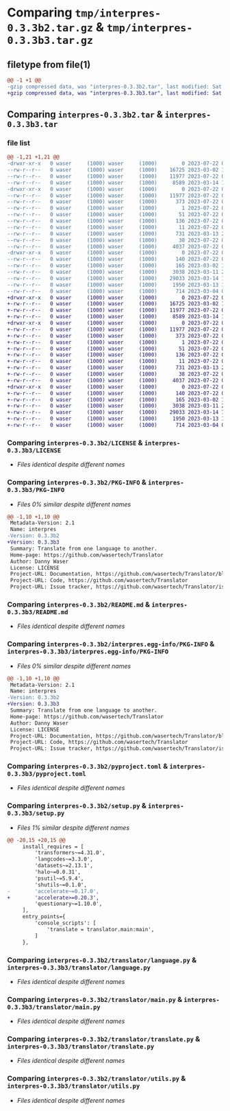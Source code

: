 # Comparing `tmp/interpres-0.3.3b2.tar.gz` & `tmp/interpres-0.3.3b3.tar.gz`

## filetype from file(1)

```diff
@@ -1 +1 @@
-gzip compressed data, was "interpres-0.3.3b2.tar", last modified: Sat Jul 22 00:41:46 2023, max compression
+gzip compressed data, was "interpres-0.3.3b3.tar", last modified: Sat Jul 22 00:47:11 2023, max compression
```

## Comparing `interpres-0.3.3b2.tar` & `interpres-0.3.3b3.tar`

### file list

```diff
@@ -1,21 +1,21 @@
-drwxr-xr-x   0 waser     (1000) waser     (1000)        0 2023-07-22 00:41:46.374499 interpres-0.3.3b2/
--rw-r--r--   0 waser     (1000) waser     (1000)    16725 2023-03-02 14:55:14.000000 interpres-0.3.3b2/LICENSE
--rw-r--r--   0 waser     (1000) waser     (1000)    11977 2023-07-22 00:41:46.374499 interpres-0.3.3b2/PKG-INFO
--rw-r--r--   0 waser     (1000) waser     (1000)     8589 2023-03-14 11:37:33.000000 interpres-0.3.3b2/README.md
-drwxr-xr-x   0 waser     (1000) waser     (1000)        0 2023-07-22 00:41:46.371165 interpres-0.3.3b2/interpres.egg-info/
--rw-r--r--   0 waser     (1000) waser     (1000)    11977 2023-07-22 00:41:46.000000 interpres-0.3.3b2/interpres.egg-info/PKG-INFO
--rw-r--r--   0 waser     (1000) waser     (1000)      373 2023-07-22 00:41:46.000000 interpres-0.3.3b2/interpres.egg-info/SOURCES.txt
--rw-r--r--   0 waser     (1000) waser     (1000)        1 2023-07-22 00:41:46.000000 interpres-0.3.3b2/interpres.egg-info/dependency_links.txt
--rw-r--r--   0 waser     (1000) waser     (1000)       51 2023-07-22 00:41:46.000000 interpres-0.3.3b2/interpres.egg-info/entry_points.txt
--rw-r--r--   0 waser     (1000) waser     (1000)      136 2023-07-22 00:41:46.000000 interpres-0.3.3b2/interpres.egg-info/requires.txt
--rw-r--r--   0 waser     (1000) waser     (1000)       11 2023-07-22 00:41:46.000000 interpres-0.3.3b2/interpres.egg-info/top_level.txt
--rw-r--r--   0 waser     (1000) waser     (1000)      731 2023-03-13 21:07:52.000000 interpres-0.3.3b2/pyproject.toml
--rw-r--r--   0 waser     (1000) waser     (1000)       38 2023-07-22 00:41:46.374499 interpres-0.3.3b2/setup.cfg
--rw-r--r--   0 waser     (1000) waser     (1000)     4037 2023-07-22 00:39:23.000000 interpres-0.3.3b2/setup.py
-drwxr-xr-x   0 waser     (1000) waser     (1000)        0 2023-07-22 00:41:46.374499 interpres-0.3.3b2/translator/
--rw-r--r--   0 waser     (1000) waser     (1000)      140 2023-07-22 00:39:36.000000 interpres-0.3.3b2/translator/__init__.py
--rw-r--r--   0 waser     (1000) waser     (1000)      165 2023-03-02 14:55:14.000000 interpres-0.3.3b2/translator/__main__.py
--rw-r--r--   0 waser     (1000) waser     (1000)     3038 2023-03-11 23:51:51.000000 interpres-0.3.3b2/translator/language.py
--rw-r--r--   0 waser     (1000) waser     (1000)    29033 2023-03-14 11:40:43.000000 interpres-0.3.3b2/translator/main.py
--rw-r--r--   0 waser     (1000) waser     (1000)     1950 2023-03-13 15:42:00.000000 interpres-0.3.3b2/translator/translate.py
--rw-r--r--   0 waser     (1000) waser     (1000)      714 2023-03-04 01:47:57.000000 interpres-0.3.3b2/translator/utils.py
+drwxr-xr-x   0 waser     (1000) waser     (1000)        0 2023-07-22 00:47:11.238808 interpres-0.3.3b3/
+-rw-r--r--   0 waser     (1000) waser     (1000)    16725 2023-03-02 14:55:14.000000 interpres-0.3.3b3/LICENSE
+-rw-r--r--   0 waser     (1000) waser     (1000)    11977 2023-07-22 00:47:11.238808 interpres-0.3.3b3/PKG-INFO
+-rw-r--r--   0 waser     (1000) waser     (1000)     8589 2023-03-14 11:37:33.000000 interpres-0.3.3b3/README.md
+drwxr-xr-x   0 waser     (1000) waser     (1000)        0 2023-07-22 00:47:11.238808 interpres-0.3.3b3/interpres.egg-info/
+-rw-r--r--   0 waser     (1000) waser     (1000)    11977 2023-07-22 00:47:11.000000 interpres-0.3.3b3/interpres.egg-info/PKG-INFO
+-rw-r--r--   0 waser     (1000) waser     (1000)      373 2023-07-22 00:47:11.000000 interpres-0.3.3b3/interpres.egg-info/SOURCES.txt
+-rw-r--r--   0 waser     (1000) waser     (1000)        1 2023-07-22 00:47:11.000000 interpres-0.3.3b3/interpres.egg-info/dependency_links.txt
+-rw-r--r--   0 waser     (1000) waser     (1000)       51 2023-07-22 00:47:11.000000 interpres-0.3.3b3/interpres.egg-info/entry_points.txt
+-rw-r--r--   0 waser     (1000) waser     (1000)      136 2023-07-22 00:47:11.000000 interpres-0.3.3b3/interpres.egg-info/requires.txt
+-rw-r--r--   0 waser     (1000) waser     (1000)       11 2023-07-22 00:47:11.000000 interpres-0.3.3b3/interpres.egg-info/top_level.txt
+-rw-r--r--   0 waser     (1000) waser     (1000)      731 2023-03-13 21:07:52.000000 interpres-0.3.3b3/pyproject.toml
+-rw-r--r--   0 waser     (1000) waser     (1000)       38 2023-07-22 00:47:11.238808 interpres-0.3.3b3/setup.cfg
+-rw-r--r--   0 waser     (1000) waser     (1000)     4037 2023-07-22 00:45:47.000000 interpres-0.3.3b3/setup.py
+drwxr-xr-x   0 waser     (1000) waser     (1000)        0 2023-07-22 00:47:11.238808 interpres-0.3.3b3/translator/
+-rw-r--r--   0 waser     (1000) waser     (1000)      140 2023-07-22 00:45:52.000000 interpres-0.3.3b3/translator/__init__.py
+-rw-r--r--   0 waser     (1000) waser     (1000)      165 2023-03-02 14:55:14.000000 interpres-0.3.3b3/translator/__main__.py
+-rw-r--r--   0 waser     (1000) waser     (1000)     3038 2023-03-11 23:51:51.000000 interpres-0.3.3b3/translator/language.py
+-rw-r--r--   0 waser     (1000) waser     (1000)    29033 2023-03-14 11:40:43.000000 interpres-0.3.3b3/translator/main.py
+-rw-r--r--   0 waser     (1000) waser     (1000)     1950 2023-03-13 15:42:00.000000 interpres-0.3.3b3/translator/translate.py
+-rw-r--r--   0 waser     (1000) waser     (1000)      714 2023-03-04 01:47:57.000000 interpres-0.3.3b3/translator/utils.py
```

### Comparing `interpres-0.3.3b2/LICENSE` & `interpres-0.3.3b3/LICENSE`

 * *Files identical despite different names*

### Comparing `interpres-0.3.3b2/PKG-INFO` & `interpres-0.3.3b3/PKG-INFO`

 * *Files 0% similar despite different names*

```diff
@@ -1,10 +1,10 @@
 Metadata-Version: 2.1
 Name: interpres
-Version: 0.3.3b2
+Version: 0.3.3b3
 Summary: Translate from one language to another.
 Home-page: https://github.com/wasertech/Translator
 Author: Danny Waser
 License: LICENSE
 Project-URL: Documentation, https://github.com/wasertech/Translator/blob/main/README.md
 Project-URL: Code, https://github.com/wasertech/Translator
 Project-URL: Issue tracker, https://github.com/wasertech/Translator/issues
```

### Comparing `interpres-0.3.3b2/README.md` & `interpres-0.3.3b3/README.md`

 * *Files identical despite different names*

### Comparing `interpres-0.3.3b2/interpres.egg-info/PKG-INFO` & `interpres-0.3.3b3/interpres.egg-info/PKG-INFO`

 * *Files 0% similar despite different names*

```diff
@@ -1,10 +1,10 @@
 Metadata-Version: 2.1
 Name: interpres
-Version: 0.3.3b2
+Version: 0.3.3b3
 Summary: Translate from one language to another.
 Home-page: https://github.com/wasertech/Translator
 Author: Danny Waser
 License: LICENSE
 Project-URL: Documentation, https://github.com/wasertech/Translator/blob/main/README.md
 Project-URL: Code, https://github.com/wasertech/Translator
 Project-URL: Issue tracker, https://github.com/wasertech/Translator/issues
```

### Comparing `interpres-0.3.3b2/pyproject.toml` & `interpres-0.3.3b3/pyproject.toml`

 * *Files identical despite different names*

### Comparing `interpres-0.3.3b2/setup.py` & `interpres-0.3.3b3/setup.py`

 * *Files 1% similar despite different names*

```diff
@@ -20,15 +20,15 @@
     install_requires = [
         'transformers~=4.31.0',
         'langcodes~=3.3.0',
         'datasets~=2.13.1',
         'halo~=0.0.31',
         'psutil~=5.9.4',
         'shutils~=0.1.0',
-        'accelerate~=0.17.0',
+        'accelerate>=0.20.3',
         'questionary~=1.10.0',
     ],
     entry_points={
         'console_scripts': [
             'translate = translator.main:main',
         ]
     },
```

### Comparing `interpres-0.3.3b2/translator/language.py` & `interpres-0.3.3b3/translator/language.py`

 * *Files identical despite different names*

### Comparing `interpres-0.3.3b2/translator/main.py` & `interpres-0.3.3b3/translator/main.py`

 * *Files identical despite different names*

### Comparing `interpres-0.3.3b2/translator/translate.py` & `interpres-0.3.3b3/translator/translate.py`

 * *Files identical despite different names*

### Comparing `interpres-0.3.3b2/translator/utils.py` & `interpres-0.3.3b3/translator/utils.py`

 * *Files identical despite different names*

